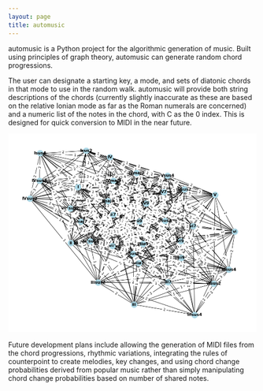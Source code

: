 ```yaml
---
layout: page
title: automusic
---
```


automusic is a Python project for the algorithmic generation of music. Built using principles of graph theory, automusic
can generate random chord progressions.

The user can designate a starting key, a mode, and sets of diatonic chords in that mode to use in the random walk.
automusic will provide both string descriptions of the chords (currently slightly inaccurate as these are based on the 
relative Ionian mode as far as the Roman numerals are concerned) and a numeric list of the notes in the chord, with C as 
the 0 index. This is designed for quick conversion to MIDI in the near future.

![Graph theory](denser_graph.png)

Future development plans include allowing the generation of MIDI files from the chord progressions, rhythmic variations,
integrating the rules of counterpoint to create melodies, key changes, and using chord change probabilities derived from
popular music rather than simply manipulating chord change probabilities based on number of shared notes.
